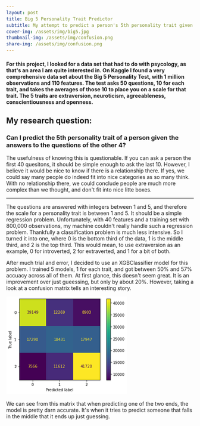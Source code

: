 ```yaml
---
layout: post
title: Big 5 Personality Trait Predictor
subtitle: My attempt to predict a person's 5th personality trait given the other 4
cover-img: /assets/img/big5.jpg
thumbnail-img: /assets/img/confusion.png
share-img: /assets/img/confusion.png
---
```


#### For this project, I looked for a data set that had to do with psycology, as that's an area I am quite interested in. On Kaggle I found a very comprehensive data set about the Big 5 Personality Test, with 1 million observations and 110 features. The test asks 50 questions, 10 for each trait, and takes the averages of those 10 to place you on a scale for that trait. The 5 traits are extraversion, neuroticism, agreeableness, conscientiousness and openness.

## My research question:
### Can I predict the 5th personality trait of a person given the answers to the questions of the other 4?

The usefulness of knowing this is questionable. If you can ask a person the first 40 quesitons, it should be simple enough to ask the last 10. However, I believe it would be nice to know if there is a relationship there. If yes, we could say many people do indeed fit into nice categories as so many think. With no relationship there, we could conclude people are much more complex than we thought, and don't fit into nice litte boxes.

----------------------------------------------------------------------------------

The questions are answered with integers between 1 and 5, and therefore the scale for a personality trait is between 1 and 5. It should be a simple regression problem. Unfortunately, with 40 features and a training set with 800,000 observations, my machine couldn't really handle such a regression problem. Thankfully a classification problem is much less intensive. So I turned it into one, where 0 is the bottom third of the data, 1 is the middle third, and 2 is the top third. This would mean, to use extraversion as an example, 0 for introverted, 2 for extraverted, and 1 for a bit of both.

After much trial and error, I decided to use an XGBClassifier model for this problem. I trained 5 models, 1 for each trait, and got between 50% and 57% accuacy across all of them. At first glance, this doesn't seem great. It is an improvement over just gueessing, but only by about 20%. However, taking a look at a confusion matrix tells an interesting story.

![matrix](/assets/img/confusion.png)

We can see from this matrix that when predicting one of the two ends, the model is pretty darn accurate. It's when it tries to predict someone that falls in the middle that it ends up just guessing.
